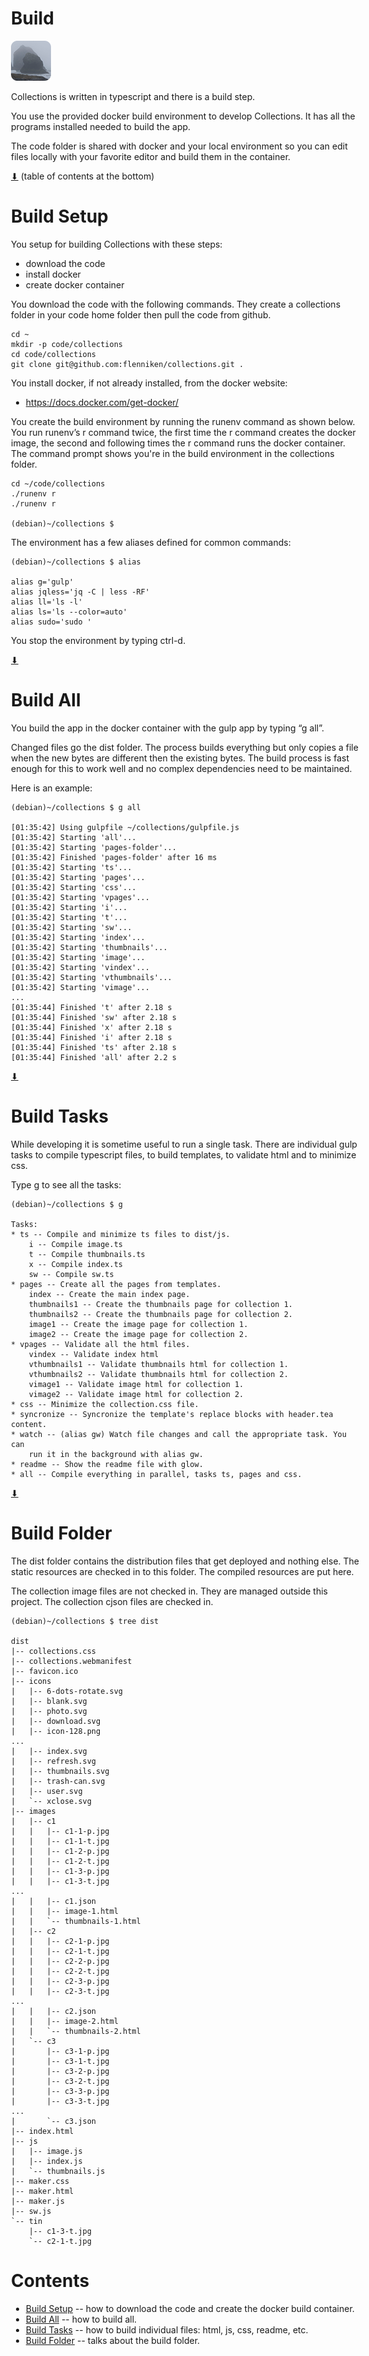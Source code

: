 # Build

[![icon](rounded-icon.png)](#)

Collections is written in typescript and there is a build step.

You use the provided docker build environment to develop
Collections. It has all the programs installed needed to build the
app.

The code folder is shared with docker and your local environment so
you can edit files locally with your favorite editor and build them in
the container.

[⬇](#Contents) (table of contents at the bottom)

# Build Setup

You setup for building Collections with these steps:

* download the code
* install docker
* create docker container

You download the code with the following commands. They create a
collections folder in your code home folder then pull the code from
github.

~~~
cd ~
mkdir -p code/collections
cd code/collections
git clone git@github.com:flenniken/collections.git .
~~~

You install docker, if not already installed,  from the docker website:

* https://docs.docker.com/get-docker/

You create the build environment by running the runenv command as
shown below. You run runenv’s r command twice, the first time the r
command creates the docker image, the second and following times the r
command runs the docker container. The command prompt shows you're in
the build environment in the collections folder.

~~~
cd ~/code/collections
./runenv r
./runenv r

(debian)~/collections $
~~~

The environment has a few aliases defined for common commands:

~~~
(debian)~/collections $ alias

alias g='gulp'
alias jqless='jq -C | less -RF'
alias ll='ls -l'
alias ls='ls --color=auto'
alias sudo='sudo '
~~~

You stop the environment by typing ctrl-d.

[⬇](#Contents)

# Build All

You build the app in the docker container with the gulp app by typing
“g all”.

Changed files go the dist folder.  The process builds everything but
only copies a file when the new bytes are different then the existing
bytes.  The build process is fast enough for this to work well and no
complex dependencies need to be maintained.

Here is an example:

~~~
(debian)~/collections $ g all

[01:35:42] Using gulpfile ~/collections/gulpfile.js
[01:35:42] Starting 'all'...
[01:35:42] Starting 'pages-folder'...
[01:35:42] Finished 'pages-folder' after 16 ms
[01:35:42] Starting 'ts'...
[01:35:42] Starting 'pages'...
[01:35:42] Starting 'css'...
[01:35:42] Starting 'vpages'...
[01:35:42] Starting 'i'...
[01:35:42] Starting 't'...
[01:35:42] Starting 'sw'...
[01:35:42] Starting 'index'...
[01:35:42] Starting 'thumbnails'...
[01:35:42] Starting 'image'...
[01:35:42] Starting 'vindex'...
[01:35:42] Starting 'vthumbnails'...
[01:35:42] Starting 'vimage'...
...
[01:35:44] Finished 't' after 2.18 s
[01:35:44] Finished 'sw' after 2.18 s
[01:35:44] Finished 'x' after 2.18 s
[01:35:44] Finished 'i' after 2.18 s
[01:35:44] Finished 'ts' after 2.18 s
[01:35:44] Finished 'all' after 2.2 s
~~~

[⬇](#Contents)

# Build Tasks

While developing it is sometime useful to run a single task. There are
individual gulp tasks to compile typescript files, to build templates,
to validate html and to minimize css.

Type g to see all the tasks:

~~~
(debian)~/collections $ g

Tasks:
* ts -- Compile and minimize ts files to dist/js.
    i -- Compile image.ts
    t -- Compile thumbnails.ts
    x -- Compile index.ts
    sw -- Compile sw.ts
* pages -- Create all the pages from templates.
    index -- Create the main index page.
    thumbnails1 -- Create the thumbnails page for collection 1.
    thumbnails2 -- Create the thumbnails page for collection 2.
    image1 -- Create the image page for collection 1.
    image2 -- Create the image page for collection 2.
* vpages -- Validate all the html files.
    vindex -- Validate index html
    vthumbnails1 -- Validate thumbnails html for collection 1.
    vthumbnails2 -- Validate thumbnails html for collection 2.
    vimage1 -- Validate image html for collection 1.
    vimage2 -- Validate image html for collection 2.
* css -- Minimize the collection.css file.
* syncronize -- Syncronize the template's replace blocks with header.tea content.
* watch -- (alias gw) Watch file changes and call the appropriate task. You can
    run it in the background with alias gw.
* readme -- Show the readme file with glow.
* all -- Compile everything in parallel, tasks ts, pages and css.
~~~

[⬇](#Contents)

# Build Folder

The dist folder contains the distribution files that get deployed and
nothing else.  The static resources are checked in to this folder. The
compiled resources are put here.

The collection image files are not checked in. They are managed
outside this project. The collection cjson files are checked in.

~~~
(debian)~/collections $ tree dist

dist
|-- collections.css
|-- collections.webmanifest
|-- favicon.ico
|-- icons
|   |-- 6-dots-rotate.svg
|   |-- blank.svg
|   |-- photo.svg
|   |-- download.svg
|   |-- icon-128.png
...
|   |-- index.svg
|   |-- refresh.svg
|   |-- thumbnails.svg
|   |-- trash-can.svg
|   |-- user.svg
|   `-- xclose.svg
|-- images
|   |-- c1
|   |   |-- c1-1-p.jpg
|   |   |-- c1-1-t.jpg
|   |   |-- c1-2-p.jpg
|   |   |-- c1-2-t.jpg
|   |   |-- c1-3-p.jpg
|   |   |-- c1-3-t.jpg
...
|   |   |-- c1.json
|   |   |-- image-1.html
|   |   `-- thumbnails-1.html
|   |-- c2
|   |   |-- c2-1-p.jpg
|   |   |-- c2-1-t.jpg
|   |   |-- c2-2-p.jpg
|   |   |-- c2-2-t.jpg
|   |   |-- c2-3-p.jpg
|   |   |-- c2-3-t.jpg
...
|   |   |-- c2.json
|   |   |-- image-2.html
|   |   `-- thumbnails-2.html
|   `-- c3
|       |-- c3-1-p.jpg
|       |-- c3-1-t.jpg
|       |-- c3-2-p.jpg
|       |-- c3-2-t.jpg
|       |-- c3-3-p.jpg
|       |-- c3-3-t.jpg
...
|       `-- c3.json
|-- index.html
|-- js
|   |-- image.js
|   |-- index.js
|   `-- thumbnails.js
|-- maker.css
|-- maker.html
|-- maker.js
|-- sw.js
`-- tin
    |-- c1-3-t.jpg
    `-- c2-1-t.jpg
~~~

<style>body { max-width: 40em}</style>

# Contents

* [Build Setup](#build-setup) -- how to download the code and create the docker build container.
* [Build All](#build-all) -- how to build all.
* [Build Tasks](#build-tasks) -- how to build individual files: html, js, css, readme, etc.
* [Build Folder](#build-folder) -- talks about the build folder.
